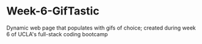# Week-6-GifTastic
Dynamic web page that populates with gifs of choice; created during week 6 of UCLA's full-stack coding bootcamp
